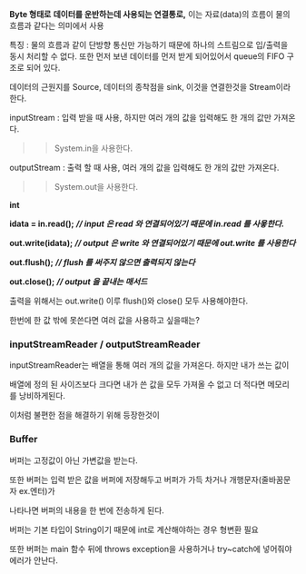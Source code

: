**Byte 형태로** **데이터를 운반하는데 사용되는 연결통로,** 이는 자료(data)의 흐름이 물의 흐름과 같다는 의미에서 사용  
  
특징 : 물의 흐름과 같이 단방향 통신만 가능하기 때문에 하나의 스트림으로 입/출력을 동시 처리할 수 없다. 또한 먼저 보낸 데이터를 먼저 받게 되어있어서 queue의 FIFO 구조로 되어 있다.  

  

데이터의 근원지를 Source, 데이터의 종착점을 sink, 이것을 연결한것을 Stream이라 한다.

  

inputStream : 입력 받을 때 사용, 하지만 여러 개의 값을 입력해도 한 개의 값만 가져온다.

>> System.in을 사용한다.

outputStream : 출력 할 때 사용, 여러 개의 값을 입력해도 한 개의 값만 가져온다.

>>System.out을 사용한다.

  

**int**

**idata = in.read();** _**// input 은 read 와 연결되어있기 때문에 in.read 를 사욯한다.**_

**out.write(idata);** _**// output 은 write 와 연결되어있기 때문에 out.write 를 사용한다**_

**out.flush();** _**// flush 를 써주지 않으면 출력되지 않는다**_

**out.close();** _**// output 을 끝내는 매서드**_

  

출력을 위해서는 out.write() 이루 flush()와 close() 모두 사용해야한다.

  

한번에 한 값 밖에 못쓴다면 여러 값을 사용하고 싶을때는?

  

### inputStreamReader / outputStreamReader

  

inputStreamReader는 배열을 통해 여러 개의 값을 가져온다. 하지만 내가 쓰는 값이

배열에 정의 된 사이즈보다 크다면 내가 쓴 값을 모두 가져올 수 없고 더 적다면 메모리를 낭비하게된다.

  

이처럼 불편한 점을 해결하기 위해 등장한것이

  

### Buffer

버퍼는 고정값이 아닌 가변값을 받는다.

또한 버퍼는 입력 받은 값을 버퍼에 저장해두고 버퍼가 가득 차거나 개행문자(줄바꿈문자 ex.엔터)가

나타나면 버퍼의 내용을 한 번에 전송하게 된다.

  

버퍼는 기본 타입이 String이기 때문에 int로 계산해야하는 경우 형변환 필요

또한 버퍼는 main 함수 뒤에 throws exception을 사용하거나 try~catch에 넣어줘야 에러가 안난다.